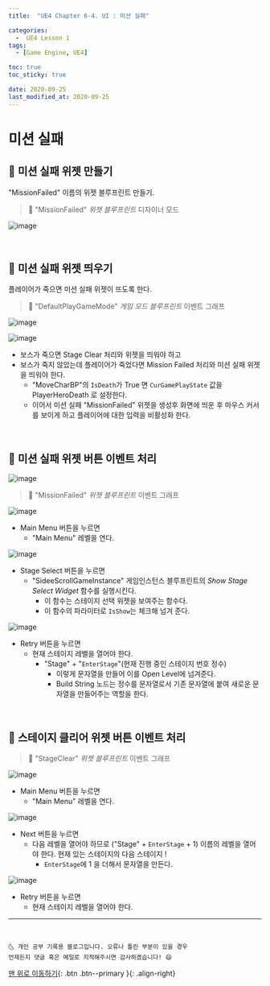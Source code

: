 ```yaml
---
title:  "UE4 Chapter 6-4. UI : 미션 실패" 

categories:
  -  UE4 Lesson 1 
tags:
  - [Game Engine, UE4]

toc: true
toc_sticky: true

date: 2020-09-25
last_modified_at: 2020-09-25
---
```


# 미션 실패


## 🔔 미션 실패 위젯 만들기

"MissionFailed" 이름의 위젯 블루프린트 만들기.

> 🚩 "MissionFailed" *위젯 블루프린트* 디자이너 모드

![image](https://user-images.githubusercontent.com/42318591/94219536-07059a00-ff22-11ea-9943-e74554b0cfa2.png)

<br>

## 🔔 미션 실패 위젯 띄우기

플레이어가 죽으면 미션 실패 위젯이 뜨도록 한다.

> 🚩 "DefaultPlayGameMode" *게임 모드 블루프린트* 이벤트 그래프

![image](https://user-images.githubusercontent.com/42318591/94220820-c8251380-ff24-11ea-8a46-2dcf8a9017b4.png)

![image](https://user-images.githubusercontent.com/42318591/94220845-d7a45c80-ff24-11ea-9a1b-adfbe358ef26.png)

- 보스가 죽으면 Stage Clear 처리와 위젯을 띄워야 하고
- 보스가 죽지 않았는데 플레이어가 죽었다면 Mission Failed 처리와 미션 실패 위젯을 띄워야 한다.
  - "MoveCharBP"의 `IsDeath`가 True 면 `CurGamePlayState` 값을 PlayerHeroDeath 로 설정한다.
  - 이어서 미션 실패  "MissionFailed" 위젯을 생성후 화면에 띄운 후 마우스 커서를 보이게 하고 플레이어에 대한 입력을 비활성화 한다.

<br>

## 🔔 미션 실패 위젯 버튼 이벤트 처리

![image](https://user-images.githubusercontent.com/42318591/94321724-67044b00-ffcb-11ea-89e6-ac6351afc75e.png)

> 🚩 "MissionFailed" *위젯 블루프린트* 이벤트 그래프

![image](https://user-images.githubusercontent.com/42318591/94321965-16412200-ffcc-11ea-9f1a-193a1e40c678.png)

- Main Menu 버튼을 누르면
  - "Main Menu" 레벨을 연다.

![image](https://user-images.githubusercontent.com/42318591/94322790-6325f800-ffce-11ea-9bee-34bb728a8f7c.png)

- Stage Select 버튼을 누르면
  - "SideeScrollGameInstance" 게임인스턴스 블루프린트의 *Show Stage Select Widget* 함수를 실행시킨다.
    - 이 함수는 스테이지 선택 위젯을 보여주는 함수다.
    - 이 함수의 파라미터로 `IsShow`는 체크해 넘겨 준다. 

![image](https://user-images.githubusercontent.com/42318591/94322797-7042e700-ffce-11ea-8bdd-73cd2e7f617b.png)

- Retry 버튼을 누르면
  - 현재 스테이지 레벨을 열어야 한다.
    - "Stage" + "`EnterStage`"(현재 진행 중인 스테이지 번호 정수)
      - 이렇게 문자열을 만들어 이를 Open Level에 넘겨준다.
      - Build String 노드는 정수를 문자열로서 기존 문자열에 붙여 새로운 문자열을 만들어주는 역할을 한다.

<br>

## 🔔 스테이지 클리어 위젯 버튼 이벤트 처리

> 🚩 "StageClear" *위젯 블루프린트* 이벤트 그래프

![image](https://user-images.githubusercontent.com/42318591/94322845-a4b6a300-ffce-11ea-87f8-c6dc7a1bd2e1.png)

- Main Menu 버튼을 누르면
  - "Main Menu" 레벨을 연다.

![image](https://user-images.githubusercontent.com/42318591/94322839-9bc5d180-ffce-11ea-8749-e8c79cfaaca5.png)

- Next 버튼을 누르면
  - 다음 레벨을 열어야 하므로 ("Stage" + `EnterStage` + 1) 이름의 레벨을 열어야 한다. 현재 있는 스테이지의 다음 스테이지 !
    - `EnterStage`에 1 을 더해서 문자열을 만든다.

![image](https://user-images.githubusercontent.com/42318591/94322877-c0ba4480-ffce-11ea-8ffe-a596b5f77d78.png)

- Retry 버튼을 누르면
  - 현재 스테이지 레벨을 열어야 한다.


***
<br>

    🌜 개인 공부 기록용 블로그입니다. 오류나 틀린 부분이 있을 경우 
    언제든지 댓글 혹은 메일로 지적해주시면 감사하겠습니다! 😄

[맨 위로 이동하기](#){: .btn .btn--primary }{: .align-right}